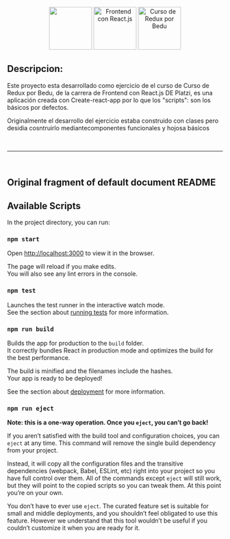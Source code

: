 <p align="center"><img src="https://static.platzi.com/bff/image/isotipoPlatzi-442ccc1186a9806e18c9889cc301ffe1.png" width="100">

<img src="https://static.platzi.com/media/learningpath/badges/fc491fa0-c1ca-448b-8262-629406154dfc.jpg" alt="Frontend con React.js" width="100">

<img src="https://static.platzi.com/media/achievements/badge-redux-d62a60e2-00b8-43aa-97e8-fa0b5d574fcc.png" alt="Curso de Redux por Bedu" width="100">
</p>

## Descripcion:

Este proyecto esta desarrollado como ejercicio de el curso de Curso de Redux por Bedu, de la carrera de Frontend con React.js DE Platzi, es una aplicación creada con Create-react-app por lo que  los "scripts": son los básicos por defectos.

Originalmente   el desarrollo del ejercicio estaba construido con clases pero desidia cosntruirlo mediantecomponentes funcionales y hojosa básicos 

<br>

------------

<br>

## Original fragment of default document README 

## Available Scripts
In the project directory, you can run:
### `npm start`
Open [http://localhost:3000](http://localhost:3000) to view it in the browser.

The page will reload if you make edits.<br />
You will also see any lint errors in the console.

### `npm test`

Launches the test runner in the interactive watch mode.<br />
See the section about [running tests](https://facebook.github.io/create-react-app/docs/running-tests) for more information.

### `npm run build`

Builds the app for production to the `build` folder.<br />
It correctly bundles React in production mode and optimizes the build for the best performance.

The build is minified and the filenames include the hashes.<br />
Your app is ready to be deployed!

See the section about [deployment](https://facebook.github.io/create-react-app/docs/deployment) for more information.

### `npm run eject`

**Note: this is a one-way operation. Once you `eject`, you can’t go back!**

If you aren’t satisfied with the build tool and configuration choices, you can `eject` at any time. This command will remove the single build dependency from your project.

Instead, it will copy all the configuration files and the transitive dependencies (webpack, Babel, ESLint, etc) right into your project so you have full control over them. All of the commands except `eject` will still work, but they will point to the copied scripts so you can tweak them. At this point you’re on your own.

You don’t have to ever use `eject`. The curated feature set is suitable for small and middle deployments, and you shouldn’t feel obligated to use this feature. However we understand that this tool wouldn’t be useful if you couldn’t customize it when you are ready for it.
